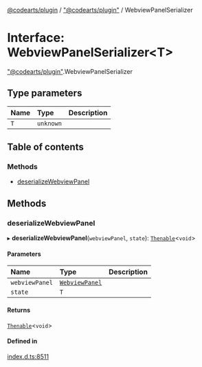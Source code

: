 [@codearts/plugin](../README.md) / ["@codearts/plugin"](../modules/_codearts_plugin_.md) / WebviewPanelSerializer

# Interface: WebviewPanelSerializer<T\>

["@codearts/plugin"](../modules/_codearts_plugin_.md).WebviewPanelSerializer

## Type parameters

| Name | Type | Description |
| :------ | :------ | :------ |
| `T` | `unknown` |  |

## Table of contents

### Methods

- [deserializeWebviewPanel](codearts_plugin_.WebviewPanelSerializer.md#deserializewebviewpanel)

## Methods

### deserializeWebviewPanel

▸ **deserializeWebviewPanel**(`webviewPanel`, `state`): [`Thenable`](Thenable.md)<`void`\>

#### Parameters

| Name | Type | Description |
| :------ | :------ | :------ |
| `webviewPanel` | [`WebviewPanel`](codearts_plugin_.WebviewPanel.md) |  |
| `state` | `T` |  |

#### Returns

[`Thenable`](Thenable.md)<`void`\>

#### Defined in

[index.d.ts:8511](https://github.com/huaweicloud/cloudide-plugin-api/blob/a4193a8/index.d.ts#L8511)
